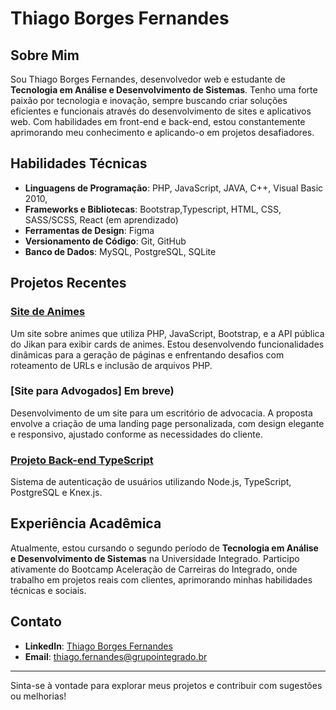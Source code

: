 # Thiago Borges Fernandes

## Sobre Mim
Sou Thiago Borges Fernandes, desenvolvedor web e estudante de **Tecnologia em Análise e Desenvolvimento de Sistemas**. Tenho uma forte paixão por tecnologia e inovação, sempre buscando criar soluções eficientes e funcionais através do desenvolvimento de sites e aplicativos web. Com habilidades em front-end e back-end, estou constantemente aprimorando meu conhecimento e aplicando-o em projetos desafiadores.

## Habilidades Técnicas

- **Linguagens de Programação**: PHP, JavaScript, JAVA, C++, Visual Basic 2010,
- **Frameworks e Bibliotecas**: Bootstrap,Typescript, HTML, CSS, SASS/SCSS, React (em aprendizado)
- **Ferramentas de Design**: Figma
- **Versionamento de Código**: Git, GitHub
- **Banco de Dados**: MySQL, PostgreSQL, SQLite
  


## Projetos Recentes

### [Site de Animes](https://github.com/thiagobfernandes/Animes)
Um site sobre animes que utiliza PHP, JavaScript, Bootstrap, e a API pública do Jikan para exibir cards de animes. Estou desenvolvendo funcionalidades dinâmicas para a geração de páginas e enfrentando desafios com roteamento de URLs e inclusão de arquivos PHP.

### [Site para Advogados] Em breve)
Desenvolvimento de um site para um escritório de advocacia. A proposta envolve a criação de uma landing page personalizada, com design elegante e responsivo, ajustado conforme as necessidades do cliente.

### [Projeto Back-end TypeScript](https://github.com/thiagobfernandes/Curso_Back-end-Node-TS)
Sistema de autenticação de usuários utilizando Node.js, TypeScript, PostgreSQL e Knex.js.

## Experiência Acadêmica

Atualmente, estou cursando o segundo período de **Tecnologia em Análise e Desenvolvimento de Sistemas** na Universidade Integrado. Participo ativamente do Bootcamp Aceleração de Carreiras do Integrado, onde trabalho em projetos reais com clientes, aprimorando minhas habilidades técnicas e sociais.

## Contato

- **LinkedIn**: [Thiago Borges Fernandes](https://www.linkedin.com/in/thiago-borges-fernandes-7936ab294/)
- **Email**: thiago.fernandes@grupointegrado.br

---

Sinta-se à vontade para explorar meus projetos e contribuir com sugestões ou melhorias!
